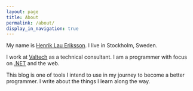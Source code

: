 ```yaml
---
layout: page
title: About
permalink: /about/
display_in_navigation: true
---
```


My name is [Henrik Lau Eriksson](http://henrik.laueriksson.com). I live in Stockholm, Sweden.

I work at [Valtech](https://valtech.se) as a technical consultant. I am a programmer with focus on [.NET](https://github.com/dotnet) and the web.

This blog is one of tools I intend to use in my journey to become a better programmer. I write about the things I learn along the way.
